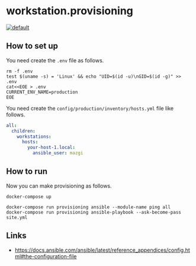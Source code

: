 # workstation.provisioning

[![default](https://github.com/mazgi/workstation.provisioning/workflows/default/badge.svg)](https://github.com/mazgi/workstation.provisioning/actions?query=workflow%3Adefault)

## How to set up

You need create the `.env` file as follows.

```shellsession
rm -f .env
test $(uname -s) = 'Linux' && echo "UID=$(id -u)\nGID=$(id -g)" >> .env
cat<<EOE > .env
CURRENT_ENV_NAME=production
EOE
```

You need create the `config/production/inventory/hosts.yml` file like follows.

```yaml
all:
  children:
    workstations:
      hosts:
        your-host-1.local:
          ansible_user: mazgi
```

## How to run

Now you can make provisioning as follows.

```shellsession
docker-compose up
```

```shellsession
docker-compose run provisioning ansible --module-name ping all
docker-compose run provisioning ansible-playbook --ask-become-pass site.yml
```

## Links

- https://docs.ansible.com/ansible/latest/reference_appendices/config.html#the-configuration-file
